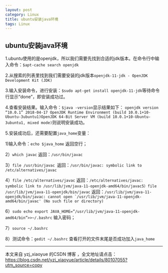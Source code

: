 ```yaml
---
layout: post
category: Linux
title: ubuntu安装java环境
tags: Linux
---
```


## ubuntu安装java环境


1.ubuntu使用的是openjdk，所以我们需要先找到合适的jdk版本。在命令行中输入命令：```$apt-cache search openjdk```

2.从搜索的列表里找到我们需要安装的jdk版本```openjdk-11-jdk - OpenJDK Development Kit (JDK)```

3.输入安装命令，进行安装：```$sudo apt-get install openjdk-11-jdk```等待命令行显示“done”，即安装成功过。

4.查看安装结果。输入命令：```$java -version```显示结果如下： ```openjdk version “10.0.1” 2018-04-17 OpenJDK Runtime Environment (build 10.0.1+10-Ubuntu-3ubuntu1)OpenJDK 64-Bit Server VM (build 10.0.1+10-Ubuntu-3ubuntu1, mixed mode)```则说明安装成功。

5.安装成功后，还需要配置```java_home```变量：

1)输入命令：```echo $java_home``` 返回空行；

2）```which javac``` 返回：```/usr/bin/javac```

3）```file /usr/bin/javac ```返回：```/usr/bin/javac: symbolic link to /etc/alternatives/javac```

4）```file /etc/alternatives/javac``` 返回：```/etc/alternatives/javac: symbolic link to /usr/lib/jvm/java-11-openjdk-amd64/bin/javac5）file /usr/lib/jvm/java-11-openjdk/bin/javac``` 返回：```/usr/lib/jvm/java-11-openjdk/bin/javac: cannot open `/usr/lib/jvm/java-11-openjdk-amd64/bin/javac' (No such file or directory)```

6）```sudo echo export JAVA_HOME=”/usr/lib/jvm/java-11-openjdk-amd64/bin”>>~/.bashrc``` 输入密码；

7）```source ~/.bashrc```

8）测试命令：```gedit ~/.bashrc``` 查看打开的文件末尾是否成功加入```java_home```

---------------------

本文来自 yzj_xiaoyue 的CSDN 博客 ，全文地址请点击：https://blog.csdn.net/yzj_xiaoyue/article/details/80107055?utm_source=copy 